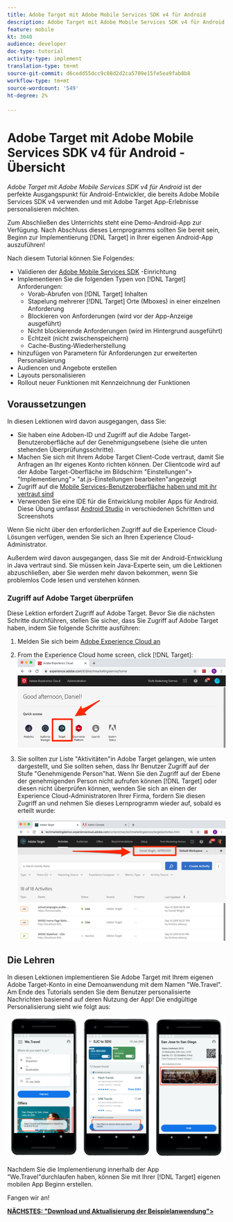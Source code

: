 ```yaml
---
title: Adobe Target mit Adobe Mobile Services SDK v4 für Android
description: Adobe Target mit Adobe Mobile Services SDK v4 für Android ist der perfekte Ausgangspunkt für Android-Entwickler, die bereits Adobe Mobile Services SDK v4 verwenden und mit Adobe Target App-Erlebnisse personalisieren möchten.
feature: mobile
kt: 3040
audience: developer
doc-type: tutorial
activity-type: implement
translation-type: tm+mt
source-git-commit: d6cedd55dcc9c08d2d2ca5709e15fe5ea9fab8b8
workflow-type: tm+mt
source-wordcount: '549'
ht-degree: 2%

---
```



# Adobe Target mit Adobe Mobile Services SDK v4 für Android - Übersicht

_Adobe Target mit Adobe Mobile Services SDK v4 für Android_ ist der perfekte Ausgangspunkt für Android-Entwickler, die bereits Adobe Mobile Services SDK v4 verwenden und mit Adobe Target App-Erlebnisse personalisieren möchten.

Zum Abschließen des Unterrichts steht eine Demo-Android-App zur Verfügung. Nach Abschluss dieses Lernprogramms sollten Sie bereit sein, Beginn zur Implementierung [!DNL Target] in Ihrer eigenen Android-App auszuführen!

Nach diesem Tutorial können Sie Folgendes:

* Validieren der [Adobe Mobile Services SDK](https://docs.adobe.com/content/help/en/mobile-services/android/getting-started-android/requirements.html) -Einrichtung
* Implementieren Sie die folgenden Typen von [!DNL Target] Anforderungen:
   * Vorab-Abrufen von [!DNL Target] Inhalten
   * Stapelung mehrerer [!DNL Target] Orte (Mboxes) in einer einzelnen Anforderung
   * Blockieren von Anforderungen (wird vor der App-Anzeige ausgeführt)
   * Nicht blockierende Anforderungen (wird im Hintergrund ausgeführt)
   * Echtzeit (nicht zwischenspeichern)
   * Cache-Busting-Wiederherstellung
* hinzufügen von Parametern für Anforderungen zur erweiterten Personalisierung
* Audiencen und Angebote erstellen
* Layouts personalisieren
* Rollout neuer Funktionen mit Kennzeichnung der Funktionen

## Voraussetzungen 

In diesen Lektionen wird davon ausgegangen, dass Sie:

* Sie haben eine Adoben-ID und Zugriff auf die Adobe Target-Benutzeroberfläche auf der Genehmigungsebene (siehe die unten stehenden Überprüfungsschritte).
* Machen Sie sich mit Ihrem Adobe Target Client-Code vertraut, damit Sie Anfragen an Ihr eigenes Konto richten können. Der Clientcode wird auf der Adobe Target-Oberfläche im Bildschirm &quot;Einstellungen&quot;> &quot;Implementierung&quot;> &quot;at.js-Einstellungen bearbeiten&quot;angezeigt
* Zugriff auf die [Mobile Services-Benutzeroberfläche haben und mit ihr vertraut sind](https://mobilemarketing.adobe.com)
* Verwenden Sie eine IDE für die Entwicklung mobiler Apps für Android. Diese Übung umfasst [Android Studio](https://developer.android.com/studio/install) in verschiedenen Schritten und Screenshots

Wenn Sie nicht über den erforderlichen Zugriff auf die Experience Cloud-Lösungen verfügen, wenden Sie sich an Ihren Experience Cloud-Administrator.

Außerdem wird davon ausgegangen, dass Sie mit der Android-Entwicklung in Java vertraut sind. Sie müssen kein Java-Experte sein, um die Lektionen abzuschließen, aber Sie werden mehr davon bekommen, wenn Sie problemlos Code lesen und verstehen können.

### Zugriff auf Adobe Target überprüfen

Diese Lektion erfordert Zugriff auf Adobe Target. Bevor Sie die nächsten Schritte durchführen, stellen Sie sicher, dass Sie Zugriff auf Adobe Target haben, indem Sie folgende Schritte ausführen:

1. Melden Sie sich beim [Adobe Experience Cloud an](https://experience.adobe.com/)
1. From the Experience Cloud home screen, click [!DNL Target]:
   ![Startbildschirm des Experience Cloud](assets/aec_homeScreen_clickTarget.png)
1. Sie sollten zur Liste &quot;Aktivitäten&quot;in Adobe Target gelangen, wie unten dargestellt, und Sie sollten sehen, dass Ihr Benutzer Zugriff auf der Stufe &quot;Genehmigende Person&quot;hat. Wenn Sie den Zugriff auf der Ebene der genehmigenden Person nicht aufrufen können [!DNL Target] oder diesen nicht überprüfen können, wenden Sie sich an einen der Experience Cloud-Administratoren Ihrer Firma, fordern Sie diesen Zugriff an und nehmen Sie dieses Lernprogramm wieder auf, sobald es erteilt wurde:

   ![Benutzeroberfläche der Adobe](assets/targetUI_approver.png)

## Die Lehren

In diesen Lektionen implementieren Sie Adobe Target mit Ihrem eigenen Adobe Target-Konto in eine Demoanwendung mit dem Namen &quot;We.Travel&quot;. Am Ende des Tutorials senden Sie dem Benutzer personalisierte Nachrichten basierend auf deren Nutzung der App! Die endgültige Personalisierung sieht wie folgt aus:

![We.Travel-App endgültig](assets/overview_final_result.jpg)

Nachdem Sie die Implementierung innerhalb der App &quot;We.Travel&quot;durchlaufen haben, können Sie mit Ihrer [!DNL Target] eigenen mobilen App Beginn erstellen.

Fangen wir an!

**[NÄCHSTES: &quot;Download und Aktualisierung der Beispielanwendung&quot;>](download-and-update-the-sample-app.md)**
